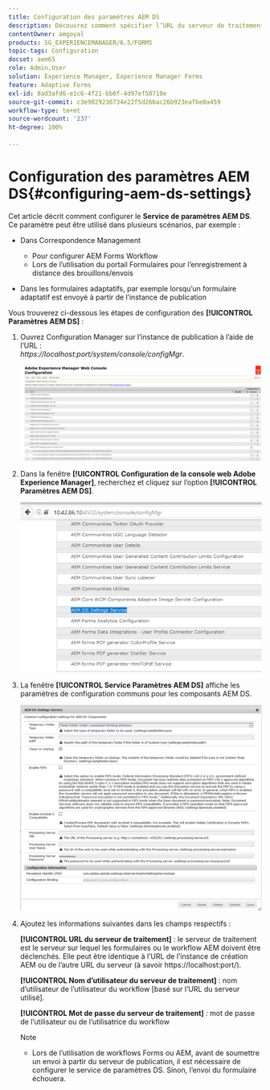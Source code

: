 ```yaml
---
title: Configuration des paramètres AEM DS
description: Découvrez comment spécifier l’URL du serveur de traitement avant d’envoyer un formulaire.
contentOwner: amgoyal
products: SG_EXPERIENCEMANAGER/6.5/FORMS
topic-tags: Configuration
docset: aem65
role: Admin,User
solution: Experience Manager, Experience Manager Forms
feature: Adaptive Forms
exl-id: 8ad3afd6-e1c6-4f21-bb0f-4d97ef50710e
source-git-commit: c3e9029236734e22f5d266ac26b923eafbe0a459
workflow-type: tm+mt
source-wordcount: '237'
ht-degree: 100%

---
```


# Configuration des paramètres AEM DS{#configuring-aem-ds-settings}

Cet article décrit comment configurer le **Service de paramètres AEM DS**. Ce paramètre peut être utilisé dans plusieurs scénarios, par exemple :

* Dans Correspondence Management

   * Pour configurer AEM Forms Workflow
   * Lors de l’utilisation du portail Formulaires pour l’enregistrement à distance des brouillons/envois

* Dans les formulaires adaptatifs, par exemple lorsqu’un formulaire adaptatif est envoyé à partir de l’instance de publication

Vous trouverez ci-dessous les étapes de configuration des **[!UICONTROL Paramètres AEM DS]** :

1. Ouvrez Configuration Manager sur l’instance de publication à l’aide de l’URL :\
   *https://localhost:port/system/console/configMgr*.

   ![Configuration de la console web AEM](assets/web_configuration_console_new.png)

1. Dans la fenêtre **[!UICONTROL Configuration de la console web Adobe Experience Manager]**, recherchez et cliquez sur l’option **[!UICONTROL Paramètres AEM DS]**.

   ![Paramètres DS](assets/ds_settings_new.png)

1. La fenêtre **[!UICONTROL Service Paramètres AEM DS]** affiche les paramètres de configuration communs pour les composants AEM DS.

   ![Service Paramètres DS](assets/ds_settings_service_new.png)

1. Ajoutez les informations suivantes dans les champs respectifs :

   **[!UICONTROL URL du serveur de traitement]** : le serveur de traitement est le serveur sur lequel les formulaires ou le workflow AEM doivent être déclenchés. Elle peut être identique à l’URL de l’instance de création AEM ou de l’autre URL du serveur (à savoir https://localhost:port/).

   **[!UICONTROL Nom d’utilisateur du serveur de traitement]** : nom d’utilisateur de l’utilisateur du workflow [basé sur l’URL du serveur utilisé].

   **[!UICONTROL Mot de passe du serveur de traitement]** : mot de passe de l’utilisateur ou de l’utilisatrice du workflow

   >[!NOTE]
   >
   >
   >    
   >    
   >    * Lors de l’utilisation de workflows Forms ou AEM, avant de soumettre un envoi à partir du serveur de publication, il est nécessaire de configurer le service de paramètres DS. Sinon, l’envoi du formulaire échouera.
   >    
   >

